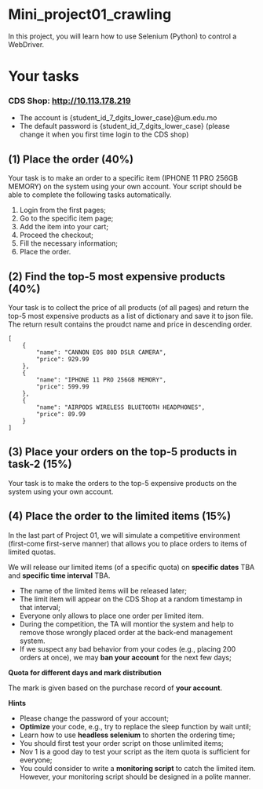 # Mini_project01_crawling

In this project, you will learn how to use Selenium (Python) to control a WebDriver.
# Your tasks

### CDS Shop: http://10.113.178.219
- The account is {student_id_7_dgits_lower_case}@um.edu.mo
- The default password is {student_id_7_dgits_lower_case} (please change it when you first time login to the CDS shop)

## (1) Place the order (40%)

Your task is to make an order to a specific item (IPHONE 11 PRO 256GB MEMORY) on the system using your own account. Your script should be able to complete the following tasks automatically. 
1. Login from the first pages;
2. Go to the specific item page;
3. Add the item into your cart;
4. Proceed the checkout;
5. Fill the necessary information;
6. Place the order.

## (2) Find the top-5 most expensive products (40%)

Your task is to collect the price of all products (of all pages) and return the top-5 most expensive products as a list of dictionary and save it to json file. The return result contains the proudct name and price in descending order. 

```
[
    {
        "name": "CANNON EOS 80D DSLR CAMERA",
        "price": 929.99
    },
    {
        "name": "IPHONE 11 PRO 256GB MEMORY",
        "price": 599.99
    },
    {
        "name": "AIRPODS WIRELESS BLUETOOTH HEADPHONES",
        "price": 89.99
    }
]
```

## (3) Place your orders on the top-5 products in task-2 (15%)

Your task is to make the orders to the top-5 expensive products on the system using your own account.

## (4) Place the order to the limited items (15%)

In the last part of Project 01, we will simulate a competitive environment (first-come first-serve manner) that allows you to place orders to items of limited quotas. 

We will release our limited items (of a specific quota) on **specific dates** TBA and **specific time interval** TBA. 
- The name of the limited items will be released later;
- The limit item will appear on the CDS Shop at a random timestamp in that interval; 
- Everyone only allows to place one order per limited item. 
- During the competition, the TA will montior the system and help to remove those wrongly placed order at the back-end management system. 
- If we suspect any bad behavior from your codes (e.g., placing 200 orders at once), we may **ban your account** for the next few days;

**Quota for different days and mark distribution**

<!-- - Nov 1 Quota: 200 (1%) Name of the limited item: **GeForce RTX 4090 Liquid Cooling**
- Nov 3 Quota: 150 (2%) Name of the limited item: **Figure Anya Forger A Prize**
- Nov 5 Quota: 100 (3%) Name of the limited item: **SpaceX Extends Satellite Internet To RVs**
- Nov 6 Quota: 50  (4%) Name of the limited item: **SAO Nerve Gear and Registration Key**
- Nov 7 Quota: 10  (5%) Name of the limited item: **Pak The Merge** -->

The mark is given based on the purchase record of **your account**.

**Hints**

- Please change the password of your account;
- **Optimize** your code, e.g., try to replace the sleep function by wait until;
- Learn how to use **headless selenium** to shorten the ordering time;
- You should first test your order script on those unlimited items;
- Nov 1 is a good day to test your script as the item quota is sufficient for everyone;
- You could consider to write a **monitoring script** to catch the limited item. However, your monitoring script should be designed in a polite manner.

